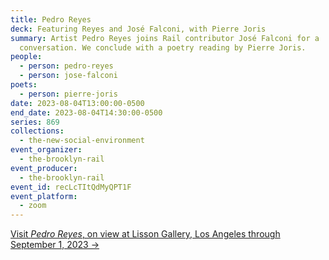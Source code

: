 ```yaml
---
title: Pedro Reyes
deck: Featuring Reyes and José Falconi, with Pierre Joris
summary: Artist Pedro Reyes joins Rail contributor José Falconi for a
  conversation. We conclude with a poetry reading by Pierre Joris.
people:
  - person: pedro-reyes
  - person: jose-falconi
poets:
  - person: pierre-joris
date: 2023-08-04T13:00:00-0500
end_date: 2023-08-04T14:30:00-0500
series: 869
collections:
  - the-new-social-environment
event_organizer:
  - the-brooklyn-rail
event_producer:
  - the-brooklyn-rail
event_id: recLcTItQdMyQPT1F
event_platform:
  - zoom
---
```

[V﻿isit *Pedro Reyes*, on view at Lisson Gallery, Los Angeles through September 1, 2023 →](https://www.lissongallery.com/exhibitions/pedro-reyes-0ea83219-ea33-4d28-a216-fa307bfb4087)